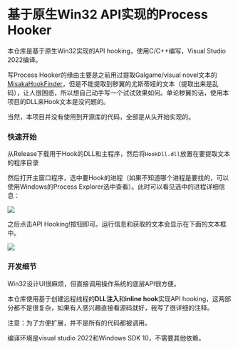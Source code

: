 # 基于原生Win32 API实现的Process Hooker

本仓库是基于原生Win32实现的API hooking，使用C/C++编写，Visual Studio 2022编译。

写Process Hooker的缘由主要是之前用过提取Galgame/visual novel文本的[MisakaHookFinder](https://github.com/hanmin0822/MisakaHookFinder)，但是不能提取到秽翼的尤斯蒂娅的文本（提取出来是乱码），让人很困惑，所以想自己动手写一个试试效果如何。单论秽翼的话，使用本项目的DLL来Hook文本是没问题的。

当然，本项目并没有使用到开源库的代码，全部是从头开始实现的。

### 快速开始

从Release下载用于Hook的DLL和主程序，然后将`HookDll.dll`放置在要提取文本的程序目录

然后打开主窗口程序，选中要Hook的进程（如果不知道哪个进程是要找的，可以使用Windows的Process Explorer选中查看）。此时可以看见选中的进程详细信息：

![](https://files.catbox.moe/86ank5.png)

之后点击API Hooking!按钮即可。运行信息和获取的文本会显示在下面的文本框中。

![](https://files.catbox.moe/z5wp7d.png)

### 开发细节

Win32设计UI很麻烦，但直接调用操作系统的底层API很方便。

本仓库使用基于创建远程线程的**DLL注入**和**inline hook**实现API hooking，这两部分都不是很复杂，如果有人感兴趣直接看源码就好，我写了很详细的注释。

注意：为了方便扩展，并不是所有的代码都被调用。

编译环境是visual studio 2022和Windows SDK 10，不需要其他依赖。
